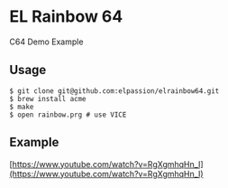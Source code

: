 # EL Rainbow 64

C64 Demo Example

## Usage

```
$ git clone git@github.com:elpassion/elrainbow64.git
$ brew install acme
$ make
$ open rainbow.prg # use VICE
```

## Example

[https://www.youtube.com/watch?v=RgXgmhqHn_I](https://www.youtube.com/watch?v=RgXgmhqHn_I)
